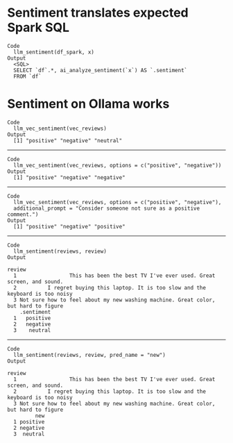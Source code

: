 # Sentiment translates expected Spark SQL

    Code
      llm_sentiment(df_spark, x)
    Output
      <SQL>
      SELECT `df`.*, ai_analyze_sentiment(`x`) AS `.sentiment`
      FROM `df`

# Sentiment on Ollama works

    Code
      llm_vec_sentiment(vec_reviews)
    Output
      [1] "positive" "negative" "neutral" 

---

    Code
      llm_vec_sentiment(vec_reviews, options = c("positive", "negative"))
    Output
      [1] "positive" "negative" "negative"

---

    Code
      llm_vec_sentiment(vec_reviews, options = c("positive", "negative"),
      additional_prompt = "Consider someone not sure as a positive comment.")
    Output
      [1] "positive" "negative" "positive"

---

    Code
      llm_sentiment(reviews, review)
    Output
                                                                                    review
      1                 This has been the best TV I've ever used. Great screen, and sound.
      2          I regret buying this laptop. It is too slow and the keyboard is too noisy
      3 Not sure how to feel about my new washing machine. Great color, but hard to figure
        .sentiment
      1   positive
      2   negative
      3    neutral

---

    Code
      llm_sentiment(reviews, review, pred_name = "new")
    Output
                                                                                    review
      1                 This has been the best TV I've ever used. Great screen, and sound.
      2          I regret buying this laptop. It is too slow and the keyboard is too noisy
      3 Not sure how to feel about my new washing machine. Great color, but hard to figure
             new
      1 positive
      2 negative
      3  neutral

